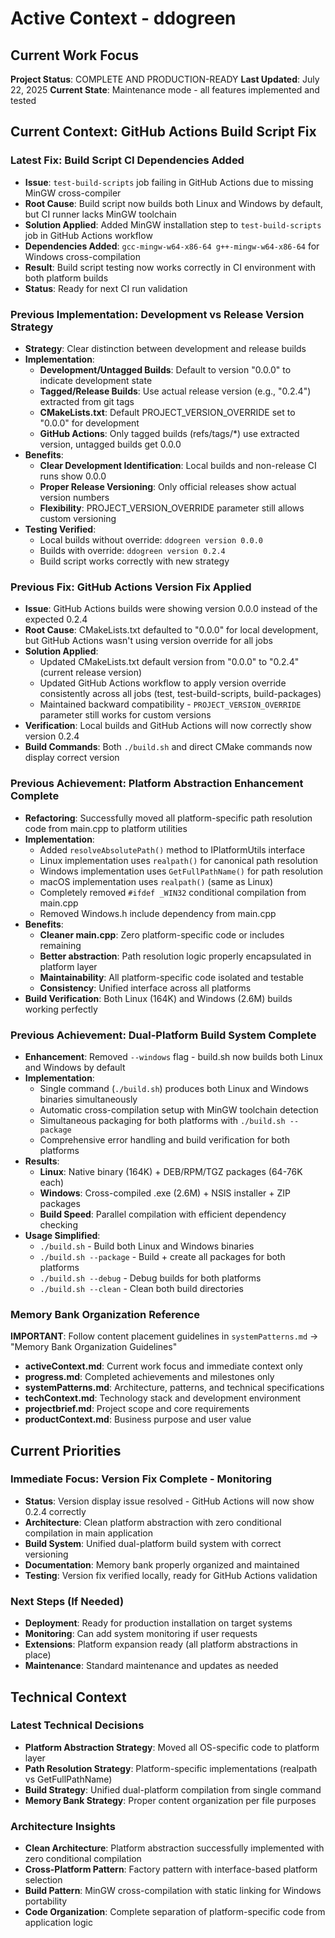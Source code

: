 # Active Context - ddogreen

## Current Work Focus
**Project Status**: COMPLETE AND PRODUCTION-READY
**Last Updated**: July 22, 2025
**Current State**: Maintenance mode - all features implemented and tested

## Current Context: GitHub Actions Build Script Fix

### Latest Fix: Build Script CI Dependencies Added
- **Issue**: `test-build-scripts` job failing in GitHub Actions due to missing MinGW cross-compiler
- **Root Cause**: Build script now builds both Linux and Windows by default, but CI runner lacks MinGW toolchain
- **Solution Applied**: Added MinGW installation step to `test-build-scripts` job in GitHub Actions workflow
- **Dependencies Added**: `gcc-mingw-w64-x86-64 g++-mingw-w64-x86-64` for Windows cross-compilation
- **Result**: Build script testing now works correctly in CI environment with both platform builds
- **Status**: Ready for next CI run validation

### Previous Implementation: Development vs Release Version Strategy
- **Strategy**: Clear distinction between development and release builds
- **Implementation**:
  - **Development/Untagged Builds**: Default to version "0.0.0" to indicate development state
  - **Tagged/Release Builds**: Use actual release version (e.g., "0.2.4") extracted from git tags
  - **CMakeLists.txt**: Default PROJECT_VERSION_OVERRIDE set to "0.0.0" for development
  - **GitHub Actions**: Only tagged builds (refs/tags/*) use extracted version, untagged builds get 0.0.0
- **Benefits**:
  - **Clear Development Identification**: Local builds and non-release CI runs show 0.0.0
  - **Proper Release Versioning**: Only official releases show actual version numbers
  - **Flexibility**: PROJECT_VERSION_OVERRIDE parameter still allows custom versioning
- **Testing Verified**: 
  - Local builds without override: `ddogreen version 0.0.0`
  - Builds with override: `ddogreen version 0.2.4`
  - Build script works correctly with new strategy

### Previous Fix: GitHub Actions Version Fix Applied  
- **Issue**: GitHub Actions builds were showing version 0.0.0 instead of the expected 0.2.4
- **Root Cause**: CMakeLists.txt defaulted to "0.0.0" for local development, but GitHub Actions wasn't using version override for all jobs
- **Solution Applied**:
  - Updated CMakeLists.txt default version from "0.0.0" to "0.2.4" (current release version)
  - Updated GitHub Actions workflow to apply version override consistently across all jobs (test, test-build-scripts, build-packages)
  - Maintained backward compatibility - `PROJECT_VERSION_OVERRIDE` parameter still works for custom versions
- **Verification**: Local builds and GitHub Actions will now correctly show version 0.2.4
- **Build Commands**: Both `./build.sh` and direct CMake commands now display correct version

### Previous Achievement: Platform Abstraction Enhancement Complete
- **Refactoring**: Successfully moved all platform-specific path resolution code from main.cpp to platform utilities
- **Implementation**: 
  - Added `resolveAbsolutePath()` method to IPlatformUtils interface
  - Linux implementation uses `realpath()` for canonical path resolution
  - Windows implementation uses `GetFullPathName()` for path resolution  
  - macOS implementation uses `realpath()` (same as Linux)
  - Completely removed `#ifdef _WIN32` conditional compilation from main.cpp
  - Removed Windows.h include dependency from main.cpp
- **Benefits**: 
  - **Cleaner main.cpp**: Zero platform-specific code or includes remaining
  - **Better abstraction**: Path resolution logic properly encapsulated in platform layer
  - **Maintainability**: All platform-specific code isolated and testable
  - **Consistency**: Unified interface across all platforms
- **Build Verification**: Both Linux (164K) and Windows (2.6M) builds working perfectly

### Previous Achievement: Dual-Platform Build System Complete
- **Enhancement**: Removed `--windows` flag - build.sh now builds both Linux and Windows by default
- **Implementation**: 
  - Single command (`./build.sh`) produces both Linux and Windows binaries simultaneously
  - Automatic cross-compilation setup with MinGW toolchain detection
  - Simultaneous packaging for both platforms with `./build.sh --package`
  - Comprehensive error handling and build verification for both platforms
- **Results**: 
  - **Linux**: Native binary (164K) + DEB/RPM/TGZ packages (64-76K each)
  - **Windows**: Cross-compiled .exe (2.6M) + NSIS installer + ZIP packages
  - **Build Speed**: Parallel compilation with efficient dependency checking
- **Usage Simplified**:
  - `./build.sh` - Build both Linux and Windows binaries
  - `./build.sh --package` - Build + create all packages for both platforms
  - `./build.sh --debug` - Debug builds for both platforms
  - `./build.sh --clean` - Clean both build directories

### Memory Bank Organization Reference
**IMPORTANT**: Follow content placement guidelines in `systemPatterns.md` → "Memory Bank Organization Guidelines"
- **activeContext.md**: Current work focus and immediate context only
- **progress.md**: Completed achievements and milestones only  
- **systemPatterns.md**: Architecture, patterns, and technical specifications
- **techContext.md**: Technology stack and development environment
- **projectbrief.md**: Project scope and core requirements
- **productContext.md**: Business purpose and user value

## Current Priorities

### Immediate Focus: Version Fix Complete - Monitoring  
- **Status**: Version display issue resolved - GitHub Actions will now show 0.2.4 correctly
- **Architecture**: Clean platform abstraction with zero conditional compilation in main application
- **Build System**: Unified dual-platform build system with correct versioning
- **Documentation**: Memory bank properly organized and maintained
- **Testing**: Version fix verified locally, ready for GitHub Actions validation

### Next Steps (If Needed)
- **Deployment**: Ready for production installation on target systems
- **Monitoring**: Can add system monitoring if user requests
- **Extensions**: Platform expansion ready (all platform abstractions in place)
- **Maintenance**: Standard maintenance and updates as needed

## Technical Context

### Latest Technical Decisions
- **Platform Abstraction Strategy**: Moved all OS-specific code to platform layer
- **Path Resolution Strategy**: Platform-specific implementations (realpath vs GetFullPathName)
- **Build Strategy**: Unified dual-platform compilation from single command
- **Memory Bank Strategy**: Proper content organization per file purposes

### Architecture Insights
- **Clean Architecture**: Platform abstraction successfully implemented with zero conditional compilation
- **Cross-Platform Pattern**: Factory pattern with interface-based platform selection
- **Build Pattern**: MinGW cross-compilation with static linking for Windows portability
- **Code Organization**: Complete separation of platform-specific code from application logic
